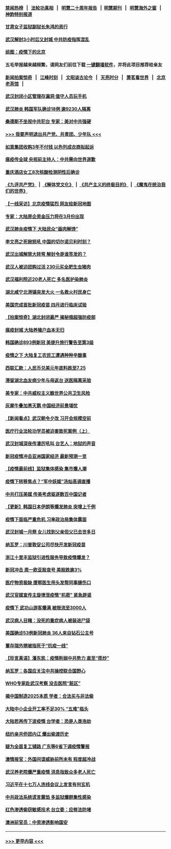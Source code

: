 #### [禁闻热榜](热点新闻.md?=0)  &nbsp;&nbsp;|&nbsp;&nbsp; [法轮功真相](https://github.com/gfw-breaker/truth/blob/master/README.md?=0) &nbsp;&nbsp;|&nbsp;&nbsp; [明慧二十周年报告](https://github.com/gfw-breaker/mh-reports/blob/master/README.md?=0) &nbsp;&nbsp;|&nbsp;&nbsp;[明慧期刊](https://github.com/gfw-breaker/mh-qikan) &nbsp;&nbsp;|&nbsp;&nbsp; [明慧海外之窗](https://github.com/gfw-breaker/mh-news/blob/master/README.md?=0) &nbsp;&nbsp;|&nbsp;&nbsp; [神韵特别报道](https://github.com/gfw-breaker/mh-news/blob/master/shenyun.md?=0)
#### [甘肃女子监狱副狱长朱鸿的恶行](../pages/nsc413/n11892230.md?t=02252231) 
#### [武汉解封3小时后又封城 中共防疫指挥混乱](../pages/nsc413/n11892880.md?t=02252231) 
#### [组图：疫情下的北京](../pages/nsc413/n11894643.md?t=02252231) 
#### 五毛举报越来越频繁，请网友们前往下载 [一键翻墙软件](https://github.com/gfw-breaker/ssr-accounts)，并将此项目推荐给亲友
#### [新闻拍案惊奇](https://github.com/gfw-breaker/banned-news/blob/master/pages/link4.md) &nbsp;&nbsp;|&nbsp;&nbsp; [江峰时刻](https://github.com/gfw-breaker/banned-news/blob/master/pages/link4.md) &nbsp;&nbsp;|&nbsp;&nbsp; [文昭谈古论今](https://github.com/gfw-breaker/banned-news/blob/master/pages/link4.md) &nbsp;&nbsp;|&nbsp;&nbsp; [天亮时分](https://github.com/gfw-breaker/banned-news/blob/master/pages/link4.md) &nbsp;&nbsp;|&nbsp;&nbsp; [萧茗看世界](https://github.com/gfw-breaker/banned-news/blob/master/pages/link4.md) &nbsp;&nbsp;|&nbsp;&nbsp; [北京老茶馆](https://github.com/gfw-breaker/banned-news/blob/master/pages/link4.md) &nbsp;&nbsp;|&nbsp;&nbsp; 
#### [武汉封闭小区管理存漏洞 值守人员玩手机](../pages/nsc413/n11894718.md?t=02252231) 
#### [武汉肺炎 韩国军队确诊18例 逾9230人隔离](../pages/nsc413/n11894703.md?t=02252231) 
#### [桑德斯不坐视中共犯台 专家：美对中共强硬](../pages/nsc413/n11894366.md?t=02252231) 
#### [>>> 我要声明退出共产党、共青团、少年队 <<<](https://github.com/begood0513/goodnews/blob/master/quit/letter.md) 
#### [如意集团收购3年不付钱 以色列成衣商拟起诉](../pages/nsc413/n11894251.md?t=02252231) 
#### [瘟疫传全球 央视前主持人：中共需向世界道歉](../pages/nsc413/n11894490.md?t=02252231) 
#### [重庆酒店女工8次核酸检测阴性后确诊](../pages/nsc413/n11894459.md?t=02252231) 
#### [《九评共产党》](https://github.com/begood0513/9ping.md/blob/master/README.md) &nbsp;|&nbsp; [《解体党文化》](../../../../jtdwh.md/blob/master/README.md)  &nbsp;|&nbsp; [《共产主义的终极目的》](../../../../gczydzjmd.md/blob/master/README.md) &nbsp;|&nbsp; [《魔鬼在统治我们的世界》](../../../../mgztzwmdsj.md/blob/master/README.md) 
#### [【一线采访】北京疫情猛烈 网友绘新冠地图](../pages/nsc413/n11894212.md?t=02252231) 
#### [专家：大陆房企资金压力将在3月份出现](../pages/nsc413/n11893799.md?t=02252231) 
#### [武汉肺炎疫情下 大陆民众“画肉解馋”](../pages/nsc413/n11894035.md?t=02252231) 
#### [李文亮之死掀怒吼 中国的切尔诺贝利时刻？](../pages/nsc413/n11893777.md?t=02252231) 
#### [武汉出城解禁大转弯 解封令是谁签发的？](../pages/nsc413/n11894036.md?t=02252231) 
#### [武汉人被迫团购过活 230元买全肥生虫猪肉](../pages/nsc413/n11893802.md?t=02252231) 
#### [武汉福利院近20老人死亡 多名医护染肺炎](../pages/nsc413/n11893680.md?t=02252231) 
#### [湖北咸宁北港镇突发大火 一名救火村民身亡](../pages/nsc413/n11893921.md?t=02252231) 
#### [美国完成首批新冠疫苗 四月进行临床试验](../pages/nsc413/n11893526.md?t=02252231) 
#### [【拍案惊奇】湖北封闭最严 揭秘俄超强防疫部](../pages/nsc413/n11893753.md?t=02252231) 
#### [瘟疫封城 大陆养殖户血本无归](../pages/nsc413/n11893705.md?t=02252231) 
#### [韩国确诊893例新冠 美提升旅行警告至第3级](../pages/nsc413/n11893662.md?t=02252231) 
#### [疫情之下 大陆复工农民工遭遇种种辛酸事](../pages/nsc413/n11893150.md?t=02252231) 
#### [西联汇款：人民币兑美元年底料跌至7.25](../pages/nsc413/n11893520.md?t=02252231) 
#### [滞留湖北血友病少年与母返台 送医隔离采验](../pages/nsc413/n11893532.md?t=02252231) 
#### [美专家：中共威权主义酿世界公共卫生风险](../pages/nsc413/n11893474.md?t=02252231) 
#### [灰犀牛叠加黑天鹅 中国经济前景堪忧](../pages/nsc413/n11893495.md?t=02252231) 
#### [【新闻看点】武汉朝令夕改 习开会规模空前](../pages/nsc413/n11892858.md?t=02252231) 
#### [医疗行业法轮功学员被迫害致死案例（上）](../pages/nsc413/n11883051.md?t=02252231) 
#### [武汉封城深夜传凄厉吼叫 台艺人：地狱的声音](../pages/nsc413/n11893329.md?t=02252231) 
#### [新冠疫情冲击亚洲国家经济 最新预测一览](../pages/nsc413/n11893339.md?t=02252231) 
#### [【疫情最前线】监狱集体感染 集市爆人潮](../pages/nsc413/n11893181.md?t=02252231) 
#### [疫情下转移焦点？“军中妖姬”汤灿高调直播](../pages/nsc413/n11893023.md?t=02252231) 
#### [中共打压美媒 传美考虑驱逐数百中国记者](../pages/nsc413/n11893178.md?t=02252231) 
#### [【更新】韩国日本伊朗等爆发肺炎 突增上千例](../pages/nsc413/n11890652.md?t=02252231) 
#### [疫情下面临严重危机  习率政治局集体露面](../pages/nsc413/n11893305.md?t=02252231) 
#### [武汉封城一月祭 女儿找到父亲但父已去世多日](../pages/nsc413/n11893232.md?t=02252231) 
#### [纳瓦罗：川普敦促公司尽快开发新冠疫苗](../pages/nsc413/n11893211.md?t=02252231) 
#### [浙江十里丰监狱引进性服务导致疫情爆发？](../pages/nsc413/n11892816.md?t=02252231) 
#### [新冠冲击 周一欧亚股哀号 美股跌逾3%](../pages/nsc413/n11892648.md?t=02252231) 
#### [医疗物资极缺 援鄂医生用头发帮同事缝伤口](../pages/nsc413/n11893161.md?t=02252231) 
#### [武汉官媒宣传主旋律泄疫情“机密” 紧急辟谣](../pages/nsc413/n11893026.md?t=02252231) 
#### [疫情下 武功山游客爆满 被限流至3000人](../pages/nsc413/n11892959.md?t=02252231) 
#### [武汉病人目睹：没死的重症病人被装进尸袋](../pages/nsc413/n11892728.md?t=02252231) 
#### [美国确诊53例新冠肺炎 36人来自钻石公主号](../pages/nsc413/n11892877.md?t=02252231) 
#### [董存瑞外甥被指死于“抗疫一线”](../pages/nsc413/n11892559.md?t=02252231) 
#### [【珍言真语】潘东凯：疫情削弱中共势力 直至“揽炒”](../pages/nsc413/n11892866.md?t=02252231) 
#### [纳瓦罗：各国应关注中共操控联合国野心](../pages/nsc413/n11892856.md?t=02252231) 
#### [WHO专家赴武汉考察 没去医院“脏区”](../pages/nsc413/n11892736.md?t=02252231) 
#### [揭中国制造2025本质 学者：合法买与非法偷](../pages/nsc413/n11892146.md?t=02252231) 
#### [大陆中小企业开工率不足30% “五难”临头](../pages/nsc413/n11892702.md?t=02252231) 
#### [大陆若再传下波疫情 台学者：恐是人类浩劫](../pages/nsc413/n11892202.md?t=02252231) 
#### [纽约亲共侨团内讧 爆出偷渡历史](../pages/nsc413/n11891235.md?t=02252231) 
#### [疑为全面复工铺路 广东等6省下调疫情警报](../pages/nsc413/n11892716.md?t=02252231) 
#### [澳情报官：外国间谍威胁前所未有 程度超冷战](../pages/nsc413/n11892672.md?t=02252231) 
#### [武汉养老院爆严重疫情 消息指致众多老人死亡](../pages/nsc413/n11892451.md?t=02252231) 
#### [习近平在十七万人连线会议上发言有何玄机](../pages/nsc413/n11892603.md?t=02252231) 
#### [中共政法系统谎言露馅 多监狱爆群集性感染](../pages/nsc413/n11890720.md?t=02252231) 
#### [红色渗透偷窃敏感技术 台立委：应修法防堵](../pages/nsc413/n11892337.md?t=02252231) 
#### [澳洲前官员：中资渗透影响国安](../pages/nsc413/n11892279.md?t=02252231) 

----
#### [ >>> 更早内容 <<< ](../indexes/nsc413-earlier.md)

